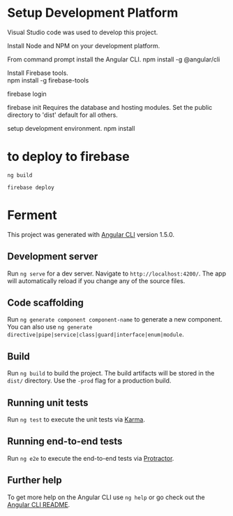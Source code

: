 # Setup Development Platform

Visual Studio code was used to develop this project. 

Install Node and NPM  on your development platform.

From command prompt install the Angular CLI. 
npm install -g @angular/cli

Install Firebase tools.  
npm install -g firebase-tools

firebase login

firebase init
Requires the database and hosting modules.
Set the public directory to 'dist' 
default for all others.  

setup development environment.
npm install 

# to deploy to firebase
    ng build

    firebase deploy

# Ferment

This project was generated with [Angular CLI](https://github.com/angular/angular-cli) version 1.5.0.

## Development server

Run `ng serve` for a dev server. Navigate to `http://localhost:4200/`. The app will automatically reload if you change any of the source files.

## Code scaffolding

Run `ng generate component component-name` to generate a new component. You can also use `ng generate directive|pipe|service|class|guard|interface|enum|module`.

## Build

Run `ng build` to build the project. The build artifacts will be stored in the `dist/` directory. Use the `-prod` flag for a production build.

## Running unit tests

Run `ng test` to execute the unit tests via [Karma](https://karma-runner.github.io).

## Running end-to-end tests

Run `ng e2e` to execute the end-to-end tests via [Protractor](http://www.protractortest.org/).

## Further help

To get more help on the Angular CLI use `ng help` or go check out the [Angular CLI README](https://github.com/angular/angular-cli/blob/master/README.md).
